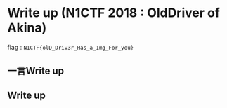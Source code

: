 # Write up (N1CTF 2018 : OldDriver of Akina)

flag : `N1CTF{olD_Driv3r_Has_a_1mg_For_you}`

## 一言Write up

## Write up


